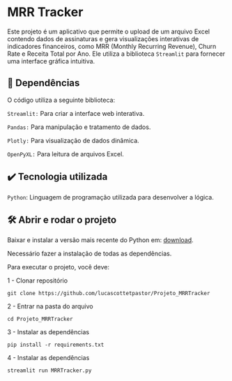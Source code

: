 # MRR Tracker

Este projeto é um aplicativo que permite o upload de um arquivo Excel contendo dados de assinaturas e gera visualizações interativas de indicadores financeiros, como MRR (Monthly Recurring Revenue), Churn Rate e Receita Total por Ano. Ele utiliza a biblioteca `Streamlit` para fornecer uma interface gráfica intuitiva.


## 🔨 Dependências

O código utiliza a seguinte biblioteca:

`Streamlit:` Para criar a interface web interativa.

`Pandas:` Para manipulação e tratamento de dados.

`Plotly:` Para visualização de dados dinâmica.

`OpenPyXL:` Para leitura de arquivos Excel.


## ✔️ Tecnologia utilizada

`Python`: Linguagem de programação utilizada para desenvolver a lógica.

## 🛠️ Abrir e rodar o projeto

Baixar e instalar a versão mais recente do Python em: [download](https://www.python.org/downloads/).

Necessário fazer a instalação de todas as dependências.

Para executar o projeto, você deve:

1 - Clonar repositório
```
git clone https://github.com/lucascottetpastor/Projeto_MRRTracker
```
2 - Entrar na pasta do arquivo
```
cd Projeto_MRRTracker
```

3 - Instalar as dependências
```
pip install -r requirements.txt
```

4 - Instalar as dependências
```
streamlit run MRRTracker.py
```

